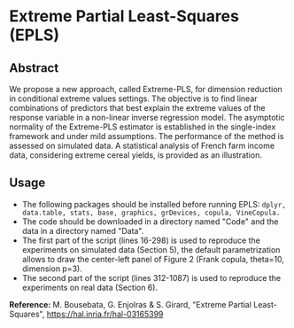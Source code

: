 # Extreme Partial Least-Squares (EPLS)


## Abstract

We propose a new approach, called Extreme-PLS, for dimension reduction in conditional extreme values settings. The objective is to find linear combinations of predictors that best explain the extreme values of the response variable in a non-linear inverse regression model. The asymptotic normality of the Extreme-PLS estimator is established in the single-index framework and under mild assumptions. The performance of the method is assessed on simulated data. A statistical analysis of French farm income data, considering extreme cereal yields, is provided as an illustration.

## Usage

- The following packages should be installed before running EPLS: 
  ```dplyr, data.table, stats, base, graphics, grDevices, copula, VineCopula.```
- The code should be downloaded in a directory named "Code" and the data in a directory named "Data".
- The first part of the script (lines 16-298) is used to reproduce the experiments on simulated data (Section 5),
  the default parametrization allows to draw the center-left panel of Figure 2 (Frank copula, theta=10, dimension p=3).
- The second part of the script (lines 312-1087) is used to reproduce the experiments on real data (Section 6).

**Reference:** M. Bousebata, G. Enjolras & S. Girard, "Extreme Partial Least-Squares", https://hal.inria.fr/hal-03165399
